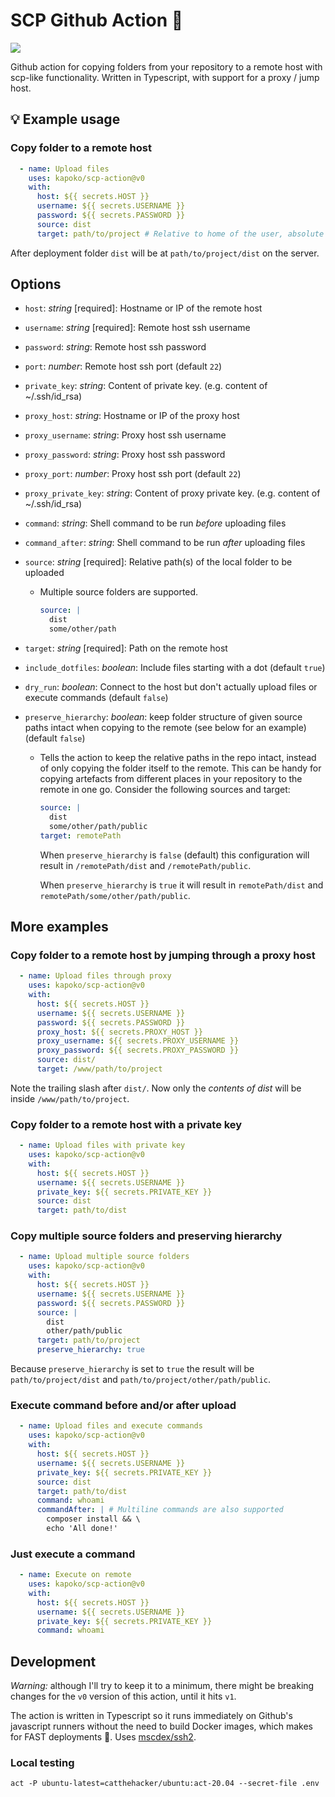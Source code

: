 # SCP Github Action 🚚 

[![](https://github.com/kapoko/scp-action/workflows/Tests/badge.svg)](https://github.com/kapoko/scp-action/actions)

Github action for copying folders from your repository to a remote host with scp-like functionality. Written in Typescript, with support for a proxy / jump host.

## 💡 Example usage

### Copy folder to a remote host
```yaml
  - name: Upload files
    uses: kapoko/scp-action@v0
    with:
      host: ${{ secrets.HOST }}
      username: ${{ secrets.USERNAME }}
      password: ${{ secrets.PASSWORD }}
      source: dist
      target: path/to/project # Relative to home of the user, absolute paths also supported
```
After deployment folder `dist` will be at `path/to/project/dist` on the server.

## Options

- `host`: *string* [required]: Hostname or IP of the remote host
- `username`: *string* [required]: Remote host ssh username
- `password`: *string*: Remote host ssh password
- `port`: *number*: Remote host ssh port (default `22`)
- `private_key`: *string*: Content of private key. (e.g. content of ~/.ssh/id_rsa)
- `proxy_host`: *string*:  Hostname or IP of the proxy host
- `proxy_username`: *string*: Proxy host ssh username
- `proxy_password`: *string*: Proxy host ssh password
- `proxy_port`: *number*: Proxy host ssh port (default `22`)
- `proxy_private_key`: *string*: Content of proxy private key. (e.g. content of ~/.ssh/id_rsa)
- `command`: *string*: Shell command to be run *before* uploading files
- `command_after`: *string*: Shell command to be run *after* uploading files
- `source`: *string* [required]: Relative path(s) of the local folder to be uploaded
  - Multiple source folders are supported.
    ```yaml
    source: |
      dist
      some/other/path
    ```
- `target`: *string* [required]: Path on the remote host
- `include_dotfiles`: *boolean*: Include files starting with a dot (default `true`)
- `dry_run`: *boolean*: Connect to the host but don't actually upload files or execute commands (default `false`)
- `preserve_hierarchy`: *boolean*: keep folder structure of given source paths intact when copying to the remote (see below for an example) (default `false`)

  - Tells the action to keep the relative paths in the repo intact, instead of only copying the folder itself to the remote. This can be handy for copying artefacts from different places in your repository to the remote in one go. Consider the following sources and target:
    ```yaml
    source: |
      dist
      some/other/path/public
    target: remotePath
    ```
    When `preserve_hierarchy` is `false` (default) this configuration will result in `/remotePath/dist` and `/remotePath/public`. 

    When `preserve_hierarchy` is `true` it will result in `remotePath/dist` and `remotePath/some/other/path/public`.

## More examples

### Copy folder to a remote host by jumping through a proxy host
```yaml
  - name: Upload files through proxy
    uses: kapoko/scp-action@v0
    with:
      host: ${{ secrets.HOST }}
      username: ${{ secrets.USERNAME }}
      password: ${{ secrets.PASSWORD }}
      proxy_host: ${{ secrets.PROXY_HOST }}
      proxy_username: ${{ secrets.PROXY_USERNAME }}
      proxy_password: ${{ secrets.PROXY_PASSWORD }}
      source: dist/
      target: /www/path/to/project
```
Note the trailing slash after `dist/`. Now only the *contents of dist* will be inside `/www/path/to/project`.
### Copy folder to a remote host with a private key
```yaml
  - name: Upload files with private key
    uses: kapoko/scp-action@v0
    with:
      host: ${{ secrets.HOST }}
      username: ${{ secrets.USERNAME }}
      private_key: ${{ secrets.PRIVATE_KEY }}
      source: dist
      target: path/to/dist
```
### Copy multiple source folders and preserving hierarchy
```yaml
  - name: Upload multiple source folders
    uses: kapoko/scp-action@v0
    with:
      host: ${{ secrets.HOST }}
      username: ${{ secrets.USERNAME }}
      password: ${{ secrets.PASSWORD }}
      source: |
        dist
        other/path/public
      target: path/to/project
      preserve_hierarchy: true
```
Because `preserve_hierarchy` is set to `true` the result will be `path/to/project/dist` and `path/to/project/other/path/public`.
### Execute command before and/or after upload
```yaml
  - name: Upload files and execute commands
    uses: kapoko/scp-action@v0
    with:
      host: ${{ secrets.HOST }}
      username: ${{ secrets.USERNAME }}
      private_key: ${{ secrets.PRIVATE_KEY }}
      source: dist
      target: path/to/dist
      command: whoami
      commandAfter: | # Multiline commands are also supported
        composer install && \
        echo 'All done!' 
``` 
### Just execute a command
```yaml
  - name: Execute on remote
    uses: kapoko/scp-action@v0
    with:
      host: ${{ secrets.HOST }}
      username: ${{ secrets.USERNAME }}
      private_key: ${{ secrets.PRIVATE_KEY }}
      command: whoami
``` 
## Development

*Warning:* although I'll try to keep it to a minimum, there might be breaking changes for the ```v0``` version of this action, until it hits `v1`.

The action is written in Typescript so it runs immediately on Github's javascript runners without the need to build Docker images, which makes for FAST deployments 🚀. Uses [mscdex/ssh2](https://github.com/mscdex/ssh2).

### Local testing

```
act -P ubuntu-latest=catthehacker/ubuntu:act-20.04 --secret-file .env
```